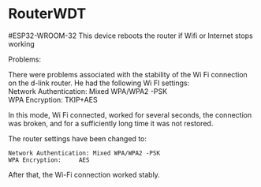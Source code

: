 # RouterWDT

#ESP32-WROOM-32
This device reboots the router if Wifi or Internet stops working

Problems:

There were problems associated with the stability of the Wi Fi connection on the d-link router.
He had the following Wi FI settings: </br>
	Network Authentication: Mixed WPA/WPA2 -PSK </br>
	WPA Encryption:		TKIP+AES </br>	

In this mode, Wi Fi connected, worked for several seconds, the connection was broken, and for a sufficiently long time it was not restored.

The router settings have been changed to:

	Network Authentication: Mixed WPA/WPA2 -PSK
	WPA Encryption:		AES
	
After that, the Wi-Fi connection worked stably.

